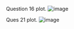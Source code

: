 
Question 16 plot.
![image](https://github.com/user-attachments/assets/5efd45a6-9609-440d-a219-3ae49bc812ba)

Ques 21 plot.
![image](https://github.com/user-attachments/assets/596db89e-7444-4e3c-a3db-221e541a73e3)
